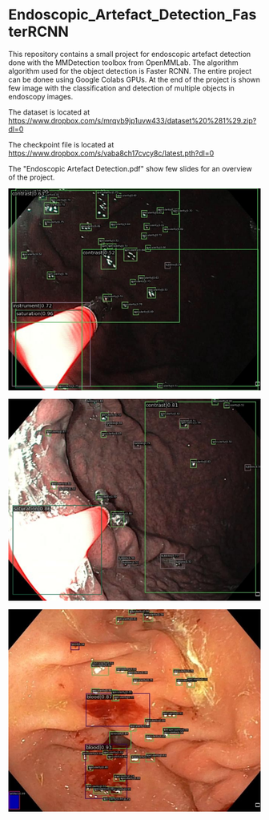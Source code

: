 # Endoscopic_Artefact_Detection_FasterRCNN
This repository contains a small project for endoscopic artefact detection done with the MMDetection toolbox from OpenMMLab. The algorithm algorithm used for the object detection is Faster RCNN. The entire project can be donee using Google Colabs GPUs. At the end of the project is shown few image with the classification and detection of multiple objects in endoscopy images.

The dataset is located at https://www.dropbox.com/s/mrqvb9jp1uvw433/dataset%20%281%29.zip?dl=0

The checkpoint file is located at https://www.dropbox.com/s/vaba8ch17cvcy8c/latest.pth?dl=0

The "Endoscopic Artefact Detection.pdf" show few slides for an overview of the project. 


![alt text](https://github.com/isaacglo/Endoscopic_Artefact_Detection_FasterRCNN/blob/main/image1.jpg?raw=true)

![alt text](https://github.com/isaacglo/Endoscopic_Artefact_Detection_FasterRCNN/blob/main/image2.jpg?raw=true)

![alt text](https://github.com/isaacglo/Endoscopic_Artefact_Detection_FasterRCNN/blob/main/image3.jpg?raw=true)
